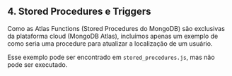 ## 4. Stored Procedures e Triggers

Como as Atlas Functions (Stored Procedures do MongoDB) são exclusivas da plataforma cloud (MongoDB Atlas), incluímos apenas um exemplo de como seria uma procedure para atualizar a localização de um usuário.

Esse exemplo pode ser encontrado em `stored_procedures.js`, mas não pode ser executado.
